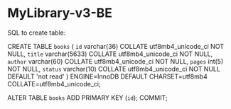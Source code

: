 # MyLibrary-v3-BE

SQL to create table:

CREATE TABLE `books` (
  `id` varchar(36) COLLATE utf8mb4_unicode_ci NOT NULL,
  `title` varchar(5633) COLLATE utf8mb4_unicode_ci NOT NULL,
  `author` varchar(60) COLLATE utf8mb4_unicode_ci NOT NULL,
  `pages` int(5) NOT NULL,
  `status` varchar(10) COLLATE utf8mb4_unicode_ci NOT NULL DEFAULT 'not read'
) ENGINE=InnoDB DEFAULT CHARSET=utf8mb4 COLLATE=utf8mb4_unicode_ci;

ALTER TABLE `books`
  ADD PRIMARY KEY (`id`);
COMMIT;

